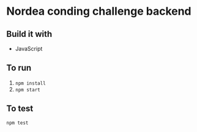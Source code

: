 # Nordea conding challenge backend
## Build it with
- JavaScript


## To run

1. `npm install`
2. `npm start`

## To test
`npm test`

